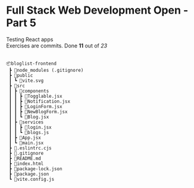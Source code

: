 <h1>Full Stack Web Development Open - Part 5</h1>

Testing React apps</br>
Exercises are commits. Done **11** out of *23*
</br></br>

```
📦bloglist-frontend
 ┣ 📂node_modules (.gitignore)
 ┣ 📂public
 ┃ ┗ 📜vite.svg
 ┣ 📂src
 ┃ ┣ 📂components
 ┃ ┃ ┣ 📜Togglable.jsx
 ┃ ┃ ┣ 📜Notification.jsx
 ┃ ┃ ┣ 📜LoginForm.jsx
 ┃ ┃ ┣ 📜NewBlogForm.jsx
 ┃ ┃ ┗ 📜Blog.jsx
 ┃ ┣ 📂services
 ┃ ┃ ┣ 📜login.jsx
 ┃ ┃ ┗ 📜blogs.js
 ┃ ┣ 📜App.jsx
 ┃ ┗ 📜main.jsx
 ┣ 📜.eslintrc.cjs
 ┣ 📜.gitignore
 ┣ 📜README.md
 ┣ 📜index.html
 ┣ 📜package-lock.json
 ┣ 📜package.json
 ┗ 📜vite.config.js

```